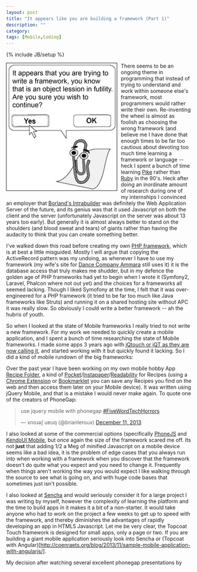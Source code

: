```yaml
---
layout: post
title: "It appears like you are building a framework (Part 1)"
description: ""
category: 
tags: [Mobile,Coding]
---
```

{% include JB/setup %}

<img src="/img/clippy.png" style="float:left; border: 1px solid #000; margin: 0 10px 10px 0">

There seems to be an ongoing theme in programming that instead of trying to understand and work within
someone else's framework, most programmers would rather write their own.  Re-inventing the wheel is almost
as foolish as choosing the wrong framework (and believe me I have done that enough times to be far too
cautious about devoting too much time learning a framework or language -- heck I spent a bunch of time
learning [Pike](http://pike.lysator.liu.se/) rather than [Ruby](https://www.ruby-lang.org/en/) in the
90's.   Heck after doing an inordinate amount of research during one of my internships I convinced an
employer that [Borland's Intrabuilder](http://www.drdobbs.com/borlands-intrabuilder-10/184415559) was
definitely the Web Application Server of the future, and its genius was that it used Javascript on
both the client and the server (unfortunately Javascript on the server was about 13 years too early).   But
generally it is almost always better to stand on the shoulders (and blood sweat and tears) of giants rather
than having the audacity to think that you can create something better.

I've walked down this road before creating my own [PHP framework](https://github.com/kriserickson/KrisMVC), which
is at best a little misguided.  Mostly I will argue that copying the ActiveRecord pattern was my undoing, as whenever
I have to use my framework (my wife's site for [Dance Company Ammara](http://ammara.ca) still uses it) it is the
database access that truly makes me shudder, but in my defence the golden age of PHP frameworks had yet to begin
when I wrote it (Symfony2, Laravel, Phalcon where not out yet) and the choices for a frameworks all seemed lacking.
 Though I liked Symofony at the time, I felt that it was over-engineered for a PHP framework (it tried to be far too much
 like Java frameworks like Struts) and running it on a shared hosting site without APC it was really slow.  So obviously
 I could write a better framework -- ah the hubris of youth.

So when I looked at the state of Mobile frameworks I really tried to not write a new framework.  For my work we needed
to quickly create a mobile application, and I spent a bunch of time researching the state of Mobile frameworks.  I made
some apps 3 years ago with [jQtouch or jQT as they are now calling it](http://jqtjs.com/), and started working with it
but quickly found it lacking.  So I did a kind of mobile rundown of the big frameworks:

Over the past year I have been working on my own mobile hobby App [Recipe Folder](https://play.google.com/store/apps/details?id=com.recipefolder.app),
a kind of [Pocket](getpocket.com)/[Instapaper](http://www.instapaper.com/)/[Readability](www.readability.com) for
Recipes (using a [Chrome Extension](https://chrome.google.com/webstore/detail/recipe-folder/nfgkogochmmkkglclaokmangionbpmha) or
[Bookmarklet](http://recipe-folder.com) you can save any Recipes you find on the web and then access them
later on your Mobile device).  It was written using jQuery Mobile, and that is a mistake I would never make again.  To quote
one of the creators of PhoneGap:

<blockquote class="twitter-tweet" lang="en"><p>use jquery mobile with phonegap <a href="https://twitter.com/search?q=%23FiveWordTechHorrors&amp;src=hash">#FiveWordTechHorrors</a></p>&mdash; xnoɹǝʃ uɐıɹq (@brianleroux) <a href="https://twitter.com/brianleroux/statuses/410650764101439488">December 11, 2013</a></blockquote>
<script async src="//platform.twitter.com/widgets.js" charset="utf-8"></script>

I also looked at some of the commercial options (specifically [PhoneJS](http://phonejs.devexpress.com/) and [KendoUI Mobile](http://www.kendoui.com/mobile.aspx),
but once again the size of the framework scared me off.  Its not **just** that adding 1/2 a Meg of minified Javascript
on a mobile device seems like a bad idea, it is the problem of edge cases that you always run into when working with a framework when you
discover that the framework doesn't do quite what you expect and you need to change it.  Frequently when things aren't working
the way you would expect I like walking through the source to see what is going on, and with huge code bases that sometimes
just isn't possible.

I also looked at [Sencha](http://www.sencha.com/products/touch) and would seriously consider it for a large project I was writing by myself, however the complexity
of learning the platform and the time to build apps in it makes it a bit of a non-starter.  It would take anyone who had
 to work on the project a few weeks to get up to speed with the framework, and thereby diminishes the advantages of
 rapidly developing an app in HTML5 Javascript.  Let me be very clear, the Topcoat Touch framework is designed for small apps,
 only a page or two.  If you are building a giant mobile application seriously look into Sencha or
 (Topcoat with Angular)[http://coenraets.org/blog/2013/11/sample-mobile-application-with-angularjs/].

My decision after watching several excellent phonegap presentations by






<div style="clear:both"/>